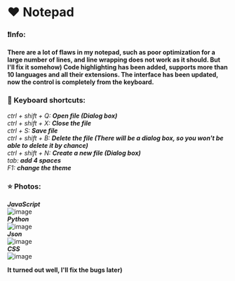 # ❤️ Notepad

### ❗Info:
**There are a lot of flaws in my notepad, such as poor optimization for a large number of lines, and line wrapping does not work as it should. But I'll fix it somehow) Code highlighting has been added, supports more than 10 languages and all their extensions. The interface has been updated, now the control is completely from the keyboard.**

### 📌 Keyboard shortcuts:
*ctrl + shift + Q:* ***Open file (Dialog box)***\
*ctrl + shift + X:* ***Close the file***\
*ctrl + S:* ***Save file***\
*ctrl + shift + B:* ***Delete the file (There will be a dialog box, so you won't be able to delete it by chance)***\
*ctrl + shift + N:* ***Create a new file (Dialog box)***\
*tab:* ***add 4 spaces***\
*F1:* ***change the theme***

### ⭐ Photos:

***JavaScript***\
![image](https://github.com/hamburgIar/Notepad/assets/92908058/a955894e-280c-4fe7-a454-b5cdeb1f05b7)
\
***Python***\
![image](https://github.com/hamburgIar/Notepad/assets/92908058/c8969c2e-129c-469b-a7fa-6876e07b3744)
\
***Json***\
![image](https://github.com/hamburgIar/Notepad/assets/92908058/8e424ccc-d0eb-4a6a-bed4-c02c6c3a3f4e)
\
***CSS***\
![image](https://github.com/hamburgIar/Notepad/assets/92908058/22e16884-4b67-485d-bc34-48bba1ffbeb5)


__It turned out well, I'll fix the bugs later)__

